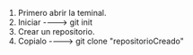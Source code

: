 1. Primero abrir la teminal.
2. Iniciar ----> git init
3. Crear un repositorio.
4. Copialo ----> git clone "repositorioCreado"
